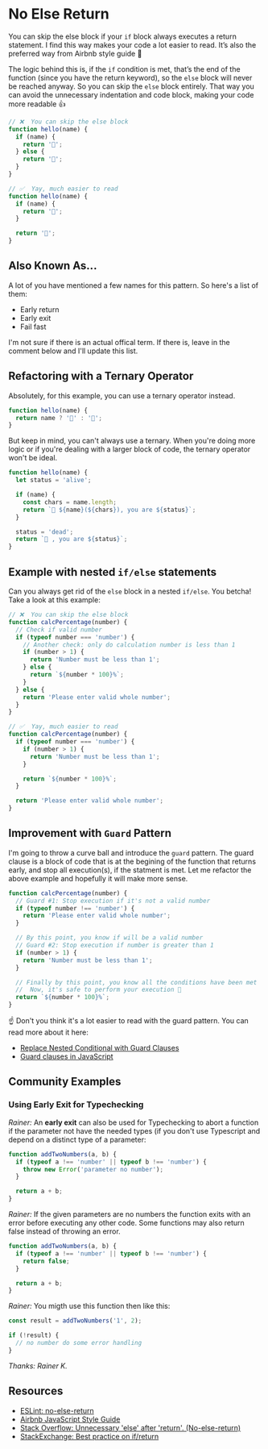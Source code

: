 # No Else Return

You can skip the else block if your `if` block always executes a return statement. I find this way makes your code a lot easier to read. It’s also the preferred way from Airbnb style guide 🤩

The logic behind this is, if the `if` condition is met, that’s the end of the function (since you have the return keyword), so the `else` block will never be reached anyway. So you can skip the `else` block entirely. That way you can avoid the unnecessary indentation and code block, making your code more readable 👍

```javascript
// ❌  You can skip the else block
function hello(name) {
  if (name) {
    return '👋';
  } else {
    return '👻';
  }
}

// ✅  Yay, much easier to read
function hello(name) {
  if (name) {
    return '👋';
  }

  return '👻';
}
```

## Also Known As...

A lot of you have mentioned a few names for this pattern. So here's a list of them:

- Early return
- Early exit
- Fail fast

I'm not sure if there is an actual offical term. If there is, leave in the comment below and I'll update this list.

## Refactoring with a Ternary Operator

Absolutely, for this example, you can use a ternary operator instead.

```javascript
function hello(name) {
  return name ? '👋' : '👻';
}
```

But keep in mind, you can't always use a ternary. When you're doing more logic or if you're dealing with a larger block of code, the ternary operator won't be ideal.

```javascript
function hello(name) {
  let status = 'alive';

  if (name) {
    const chars = name.length;
    return `👋 ${name}(${chars}), you are ${status}`;
  }

  status = 'dead';
  return `👻 , you are ${status}`;
}
```

## Example with nested `if/else` statements

Can you always get rid of the `else` block in a nested `if/else`. You betcha! Take a look at this example:

```javascript
// ❌  You can skip the else block
function calcPercentage(number) {
  // Check if valid number
  if (typeof number === 'number') {
    // Another check: only do calculation number is less than 1
    if (number > 1) {
      return 'Number must be less than 1';
    } else {
      return `${number * 100}%`;
    }
  } else {
    return 'Please enter valid whole number';
  }
}

// ✅  Yay, much easier to read
function calcPercentage(number) {
  if (typeof number === 'number') {
    if (number > 1) {
      return 'Number must be less than 1';
    }

    return `${number * 100}%`;
  }

  return 'Please enter valid whole number';
}
```

## Improvement with `Guard` Pattern

I'm going to throw a curve ball and introduce the `guard` pattern. The guard clause is a block of code that is at the begining of the function that returns early, and stop all execution(s), if the statment is met. Let me refactor the above example and hopefully it will make more sense.

```javascript
function calcPercentage(number) {
  // Guard #1: Stop execution if it's not a valid number
  if (typeof number !== 'number') {
    return 'Please enter valid whole number';
  }

  // By this point, you know if will be a valid number
  // Guard #2: Stop execution if number is greater than 1
  if (number > 1) {
    return 'Number must be less than 1';
  }

  // Finally by this point, you know all the conditions have been met
  //  Now, it's safe to perform your execution 🎉
  return `${number * 100}%`;
}
```

☝️ Don't you think it's a lot easier to read with the guard pattern. You can read more about it here:

- [Replace Nested Conditional with Guard Clauses](https://refactoring.guru/replace-nested-conditional-with-guard-clauses)
- [Guard clauses in JavaScript](https://elliotekj.com/2016/12/02/guard-clauses-in-javascript/)

## Community Examples

### Using Early Exit for Typechecking

_Rainer:_ An **early exit** can also be used for Typechecking to abort a function if the parameter not have the needed types (if you don't use Typescript and depend on a distinct type of a parameter:

```javascript
function addTwoNumbers(a, b) {
  if (typeof a !== 'number' || typeof b !== 'number') {
    throw new Error('parameter no number');
  }

  return a + b;
}
```

_Rainer:_ If the given parameters are no numbers the function exits with an error before executing any other code.
Some functions may also return false instead of throwing an error.

```javascript
function addTwoNumbers(a, b) {
  if (typeof a !== 'number' || typeof b !== 'number') {
    return false;
  }

  return a + b;
}
```

_Rainer:_ You migth use this function then like this:

```javascript
const result = addTwoNumbers('1', 2);

if (!result) {
  // no number do some error handling
}
```

_Thanks: Rainer K._

## Resources

- [ESLint: no-else-return](https://eslint.org/docs/rules/no-else-return)
- [Airbnb JavaScript Style Guide](https://github.com/airbnb/javascript#blocks--no-else-return)
- [Stack Overflow: Unnecessary 'else' after 'return'. (No-else-return)](https://stackoverflow.com/questions/46875442/unnecessary-else-after-return-no-else-return)
- [StackExchange: Best practice on if/return](https://softwareengineering.stackexchange.com/questions/157407/best-practice-on-if-return)
